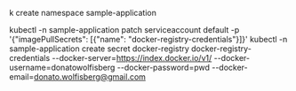 k create namespace sample-application

kubectl -n sample-application patch serviceaccount default -p '{"imagePullSecrets": [{"name": "docker-registry-credentials"}]}'
kubectl -n sample-application create secret docker-registry docker-registry-credentials --docker-server=https://index.docker.io/v1/ --docker-username=donatowolfisberg --docker-password=pwd --docker-email=donato.wolfisberg@gmail.com
